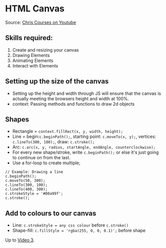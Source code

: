 # HTML Canvas

Source: [Chris Courses on Youtube](https://www.youtube.com/watch?v=EO6OkltgudE)

## Skills required:
1. Create and resizing your canvas
2. Drawing Elements
3. Animating Elements
4. Interact with Elements

## Setting up the size of the canvas
- Setting up the height and width through JS will ensure that the canvas is actually meeting the browsers height and width at 100%.
- context: Passing methods and functions to draw 2d objects

## Shapes
- Rectangle = `context.fillRect(x, y, width, height);`
- Line = begin:`c.beginPath();`, starting point: `c.moveTo(x, y);`, vertices: `c.lineTo(300, 100);`, draw: `c.stroke();`
- Arc: `c.arc(x, y, radius, startAngle, endAngle, counterclockwise);`
- For every new shape/stroke, write `c.beginPath();` or else it's just going to continue on from the last.
- Use a for-loop to create multiple;

```
// Example: Drawing a line
c.beginPath();
c.moveTo(50, 300);
c.lineTo(300, 100);
c.lineTo(400, 300);
c.strokeStyle = '#00a99f';
c.stroke();
```

## Add to colours to our canvas
- Line: `c.strokeStyle = any css colour` before `c.stroke()`
- Shape-fill: `c.fillStyle = 'rgba(255, 0, 0, 0.1)';` before shape

Up to [Video 3](https://www.youtube.com/watch?v=yq2au9EfeRQ).
